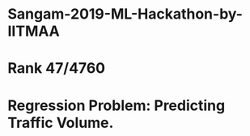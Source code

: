 # Sangam-2019-ML-Hackathon-by-IITMAA
# Rank 47/4760
# Regression Problem: Predicting Traffic Volume.
